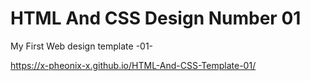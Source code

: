 # HTML And CSS Design Number 01
My First Web design template -01-

https://x-pheonix-x.github.io/HTML-And-CSS-Template-01/
